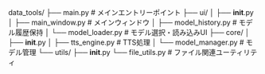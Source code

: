 data_tools/
├── main.py              # メインエントリーポイント
├── ui/
│   ├── __init__.py
│   ├── main_window.py   # メインウィンドウ
│   ├── model_history.py # モデル履歴保持
│   └── model_loader.py  # モデル選択・読み込みUI
├── core/
│   ├── __init__.py
│   ├── tts_engine.py    # TTS処理
│   └── model_manager.py # モデル管理
└── utils/
    ├── __init__.py
    └── file_utils.py    # ファイル関連ユーティリティ